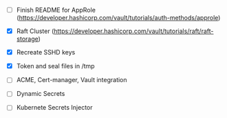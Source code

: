 - [ ] Finish README for AppRole (https://developer.hashicorp.com/vault/tutorials/auth-methods/approle)
- [x] Raft Cluster (https://developer.hashicorp.com/vault/tutorials/raft/raft-storage)

- [x] Recreate SSHD keys
- [x] Token and seal files in /tmp
- [ ] ACME, Cert-manager, Vault integration
- [ ] Dynamic Secrets 
- [ ] Kubernete Secrets Injector 


